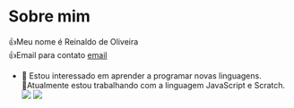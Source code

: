 # Sobre mim
👍Meu nome é Reinaldo de Oliveira  
 👍Email para contato [email](oliveira.reinaldo@escola.pr.gov.br)
- 👀 Estou interessado em aprender a programar novas linguagens.  
 🌱Atualmente estou  trabalhando com a linguagem JavaScript e Scratch.  
![](https://img.shields.io/badge/Scratch-4D97FF?style=for-the-badge&logo=Scratch&logoColor=white)
![](https://img.shields.io/badge/JavaScript-323330?style=for-the-badge&logo=javascript&logoColor=F7DF1E)


